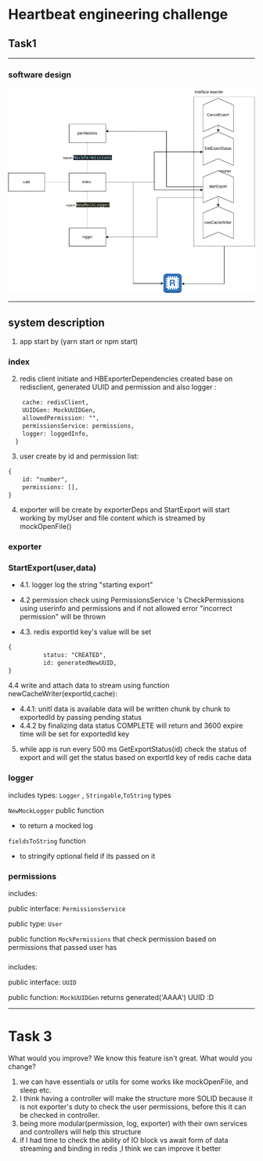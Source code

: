 # Heartbeat engineering challenge

## Task1

---

### software design

<img src="./assets/systemDesign.png" alt="brief design" />

---

## system description

1. app start by (yarn start or npm start)
### index

2. redis client initiate and HBExporterDependencies created base on redisclient, generated UUID and permission and also logger :

```{
    cache: redisClient,
    UUIDGen: MockUUIDGen,
    allowedPermission: "",
    permissionsService: permissions,
    logger: loggedInfo,
  }
```

3. user create by id and permission list:

```
{
    id: "number",
    permissions: [],
}
```

4. exporter will be create by exporterDeps and StartExport will start working by myUser and file content which is streamed by mockOpenFile()

### exporter
### StartExport(user,data)

- 4.1. logger log the string "starting export"

- 4.2 permission check using PermissionsService 's CheckPermissions using userinfo and permissions and if not allowed error "incorrect permission" will be thrown

* 4.3. redis exportId key's value will be set

```
{
          status: "CREATED",
          id: generatedNewUUID,
}
```

4.4 write and attach data to stream using function newCacheWriter(exportId,cache):

- 4.4.1: unitl data is available data will be written chunk by chunk to exportedId by passing pending status
- 4.4.2 by finalizing data status COMPLETE will return and 3600 expire time will be set for exportedId key

5. while app is run every 500 ms GetExportStatus(id) check the status of export and will get the status based on exportId key of redis cache data

### logger

includes types: 
```Logger``` , ```Stringable```,```ToString``` types 

```NewMockLogger``` public function
- to return a mocked log 

```fieldsToString``` function
 - to stringify optional field if its passed on it

### permissions
includes:

public interface: ```PermissionsService``` 

public type: ```User```
 
public function ```MockPermissions``` that check permission based on permissions that passed user has

###
includes: 
 
public interface: ```UUID```

public function: ```MockUUIDGen``` returns generated('AAAA') UUID :D

---

# Task 3

What would you improve? We know this feature isn't great. What would you change?

1. we can have essentials or utils for some works like mockOpenFile, and sleep etc.
2. I think having a controller will make the structure more SOLID because it is not exporter's duty to check the user permissions, before this it can be checked in controller.
3. being more modular(permission, log, exporter) with their own services and controllers will help this structure  
4. if I had time to check the ability of IO block vs await form of data streaming and binding in redis ,I  think we can improve it better